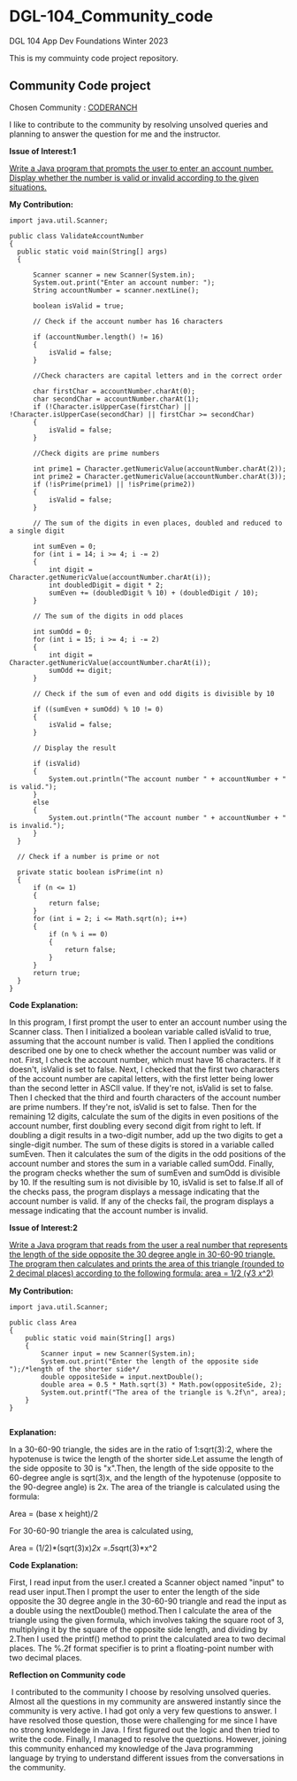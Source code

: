 # DGL-104_Community_code
DGL 104 App Dev Foundations Winter 2023 

This is my commuinty code project repository.
## Community Code project

Chosen Community : [CODERANCH](https://coderanch.com/)

I like to contribute to the community by resolving unsolved queries and planning to answer the question for me and the instructor.

**Issue of Interest:1**

  [Write a Java program that prompts the user to enter an account number. Display whether the number is valid or invalid according to the given situations.](https://coderanch.com/t/756159/java/Java-simple)

  **My Contribution:**

  ```
import java.util.Scanner;

public class ValidateAccountNumber
{
    public static void main(String[] args) 
    {

        Scanner scanner = new Scanner(System.in);
        System.out.print("Enter an account number: ");
        String accountNumber = scanner.nextLine();

        boolean isValid = true;

        // Check if the account number has 16 characters

        if (accountNumber.length() != 16)
        {
            isValid = false;
        }

        //Check characters are capital letters and in the correct order

        char firstChar = accountNumber.charAt(0);
        char secondChar = accountNumber.charAt(1);
        if (!Character.isUpperCase(firstChar) || !Character.isUpperCase(secondChar) || firstChar >= secondChar) 
        {
            isValid = false;
        }

        //Check digits are prime numbers

        int prime1 = Character.getNumericValue(accountNumber.charAt(2));
        int prime2 = Character.getNumericValue(accountNumber.charAt(3));
        if (!isPrime(prime1) || !isPrime(prime2))
        {
            isValid = false;
        }

        // The sum of the digits in even places, doubled and reduced to a single digit

        int sumEven = 0;
        for (int i = 14; i >= 4; i -= 2) 
        {
            int digit = Character.getNumericValue(accountNumber.charAt(i));
            int doubledDigit = digit * 2;
            sumEven += (doubledDigit % 10) + (doubledDigit / 10);
        }

        // The sum of the digits in odd places

        int sumOdd = 0;
        for (int i = 15; i >= 4; i -= 2)
        {
            int digit = Character.getNumericValue(accountNumber.charAt(i));
            sumOdd += digit;
        }

        // Check if the sum of even and odd digits is divisible by 10

        if ((sumEven + sumOdd) % 10 != 0)
        {
            isValid = false;
        }

        // Display the result

        if (isValid)
        {
            System.out.println("The account number " + accountNumber + " is valid.");
        } 
        else 
        {
            System.out.println("The account number " + accountNumber + " is invalid.");
        }
    }

    // Check if a number is prime or not

    private static boolean isPrime(int n)
    {
        if (n <= 1)
        {
            return false;
        }
        for (int i = 2; i <= Math.sqrt(n); i++)
        {
            if (n % i == 0)
            {
                return false;
            }
        }
        return true;
    }
}

  ```
  **Code Explanation:**

  In this program, I first prompt the user to enter an account number using the Scanner class. Then I initialized a boolean variable called isValid to true, assuming that the account number is valid. Then I applied the conditions described one by one to check whether the account number was valid or not. First, I check the account number, which must have 16 characters. If it doesn't, isValid is set to false. Next, I checked that the first two characters of the account number are capital letters, with the first letter being lower than the second letter in ASCII value. If they're not, isValid is set to false. Then I checked that the third and fourth characters of the account number are prime numbers. If they're not, isValid is set to false. Then for the remaining 12 digits, calculate the sum of the digits in even positions of the account number, first doubling every second digit from right to left. If doubling a digit results in a two-digit number, add up the two digits to get a single-digit number. The sum of these digits is stored in a variable called sumEven. Then it calculates the sum of the digits in the odd positions of the account number and stores the sum in a variable called sumOdd. Finally, the program checks whether the sum of sumEven and sumOdd is divisible by 10. If the resulting sum is not divisible by 10, isValid is set to false.If all of the checks pass, the program displays a message indicating that the account number is valid. If any of the checks fail, the program displays a message indicating that the account number is invalid.





**Issue of Interest:2**

[Write a Java program that reads from the user a real number that
represents the length of the side opposite the 30 degree angle in 30-60-90 triangle.
The program then calculates and prints the area of this triangle
(rounded to 2 decimal places) according to the following formula:
area = 1/2 (√3 𝑥^2)](https://coderanch.com/t/754759/java/Java-Program-Practice)

**My Contribution:**

```
import java.util.Scanner;

public class Area 
{
    public static void main(String[] args) 
    {
        Scanner input = new Scanner(System.in);
        System.out.print("Enter the length of the opposite side ");/*length of the shorter side*/
        double oppositeSide = input.nextDouble();
        double area = 0.5 * Math.sqrt(3) * Math.pow(oppositeSide, 2);
        System.out.printf("The area of the triangle is %.2f\n", area);
    }
}


```
**Explanation:**

In a 30-60-90 triangle, the sides are in the ratio of 1:sqrt(3):2, where the hypotenuse is twice the length of the shorter side.Let assume the length of the side opposite to 30 is "x".Then, the length of the side opposite to the 60-degree angle is sqrt(3)x, and the length of the hypotenuse (opposite to the 90-degree angle) is 2x.
The area of the triangle is calculated using the formula:

Area = (base x height)/2

For 30-60-90 triangle the area is calculated using, 

Area =  (1/2)*(sqrt(3)x)*2x =.5*sqrt(3)*x^2

**Code Explanation:**

First, I read input from the user.I created a Scanner object named "input" to read user input.Then I prompt the user to enter the length of the side opposite the 30 degree angle in the 30-60-90 triangle and read the input as a double using the nextDouble() method.Then I calculate the area of the triangle using the given formula, which involves taking the square root of 3, multiplying it by the square of the opposite side length, and dividing by 2.Then I used the printf() method to print the calculated area to two decimal places. The %.2f format specifier is to print a floating-point number with two decimal places.


**Reflection on Community code**

 I contributed to the community I choose by resolving unsolved queries. Almost all the questions in my community are answered instantly since the community is very active. I had got only a very few questions to answer. I have resolved those question, those were challenging for me since I have no strong knoweldege in Java. I first figured out the logic and then tried to write the code. Finally, I managed to resolve the queztions. However, joining this community enhanced my knowledge of the Java programming language by trying to understand different issues from the conversations in the community.